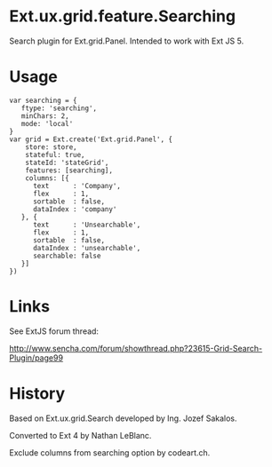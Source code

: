 Ext.ux.grid.feature.Searching
=============================

Search plugin for Ext.grid.Panel. Intended to work with Ext JS 5.


Usage
=====

```
var searching = {
   ftype: 'searching',
   minChars: 2,
   mode: 'local'
}
var grid = Ext.create('Ext.grid.Panel', {
    store: store,
    stateful: true,
    stateId: 'stateGrid',
	features: [searching],
    columns: [{
      text      : 'Company',
      flex      : 1,
      sortable  : false,
      dataIndex : 'company'
   }, {
      text      : 'Unsearchable',
      flex      : 1,
      sortable  : false,
      dataIndex : 'unsearchable',
      searchable: false
   }]
})
```


Links
=====
See ExtJS forum thread:

  http://www.sencha.com/forum/showthread.php?23615-Grid-Search-Plugin/page99


History
=======
Based on Ext.ux.grid.Search developed by Ing. Jozef Sakalos.

Converted to Ext 4 by Nathan LeBlanc.

Exclude columns from searching option by codeart.ch.
